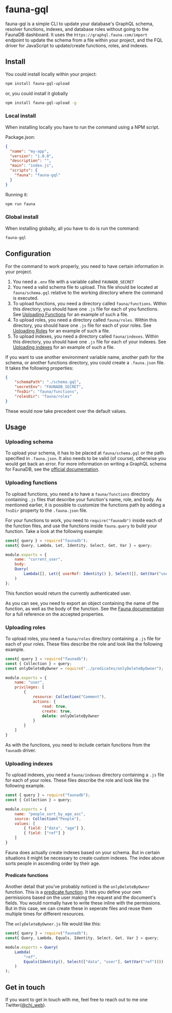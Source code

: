 # fauna-gql
fauna-gql is a simple CLI to update your database's GraphQL schema, resolver functions, indexes, and database roles without going to the FaunaDB dashboard. It uses the `https://graphql.fauna.com/import` endpoint to update the schema from a file within your project, and the FQL driver for JavaScript to update/create functions, roles, and indexes.

## Install
You could install locally within your project:
```sh
npm install fauna-gql-upload
```

or, you could install it globally
```sh
npm install fauna-gql-upload -g
```

### Local install
When installing locally you have to run the command using a NPM script.

Package.json:
```json
{
  "name": "my-app",
  "version": "1.0.0",
  "description": "",
  "main": "index.js",
  "scripts": {
    "fauna": "fauna-gql"
  }
}
```

Running it:
```sh
npm run fauna
```

### Global install
When installing globally, all you have to do is run the command:
```sh
fauna-gql
```

## Configuration
For the command to work properly, you need to have certain information in your project.

1. You need a `.env` file with a variable called `FAUNADB_SECRET`
2. You need a valid schema file to upload. This file should be located at `fauna/schema.gql` relative to the working directory where the command is executed.
3. To upload functions, you need a directory called `fauna/functions`. Within this directory, you should have one `.js` file for each of you functions. See [Uploading Functions](#uploading-functions) for an example of such a file.
4. To upload roles, you need a directory called `fauna/roles`. Within this directory, you should have one `.js` file for each of your roles. See [Uploading Roles](#uploading-roles) for an example of such a file.
5. To upload indexes, you need a directory called `fauna/indexes`. Within this directory, you should have one `.js` file for each of your indexes. See [Uploading indexes](#uploading-indexes) for an example of such a file.

If you want to use another environment variable name, another path for the schema, or another functions directory, you could create a `.fauna.json` file. It takes the following properties:
```json
{
	"schemaPath": "./schema.gql",
	"secretEnv": "FAUNADB_SECRET",
	"fnsDir": "fauna/functions",
	"rolesDir": "fauna/roles"
}
```

These would now take precedent over the default values.

## Usage

### Uploading schema
To upload your schema, it has to be placed at `fauna/schema.gql` or the path specified in `.fauna.json`. It also needs to be valid (of course), otherwise you would get back an error. For more information on writing a GraphQL schema for FaunaDB, see the [official documentation](https://docs.fauna.com/fauna/current/api/graphql/).

### Uploading functions
To upload functions, you need a to have a `fauna/functions` directory containing `.js` files that describe your function's name, role, and body. As mentioned earlier, it is possible to customize the functions path by adding a `fnsDir` property to the `.fauna.json` file.

For your functions to work, you need to `require("faunadb")` inside each of the function files, and use the functions inside `fauna.query` to build your function. Take a look at the following example:
```js
const{ query } = require("faunadb");
const{ Query, Lambda, Let, Identity, Select, Get, Var } = query;

module.exports = {
	name: "current_user",
	body:
	Query(
		Lambda([], Let({ userRef: Identity() }, Select([], Get(Var("userRef")))))
	)
};

```
This function would return the currently authenticated user. 

As you can see, you need to export an object containing the name of the function, as well as the body of the function. See the [Fauna documentation](https://docs.fauna.com/fauna/current/api/fql/functions/createfunction) for a full reference on the accepted properties.

### Uploading roles
To upload roles, you need a `fauna/roles` directory containing a `.js` file for each of your roles. These files describe the role and look like the following example.

```js
const{ query } = require("faunadb");
const { Collection } = query;
const onlyDeleteByOwner = require("../predicates/onlyDeleteByOwner");

module.exports = {
	name: "user",
	privileges: [
		{
			resource: Collection("Comment"),
			actions: {
				read: true,
				create: true,
				delete: onlyDeleteByOwner
			}
		}
	]
}
```
As with the functions, you need to include certain functions from the `faunadb` driver. 

### Uploading indexes
To upload indexes, you need a `fauna/indexes` directory containing a `.js` file for each of your roles. These files describe the role and look like the following example.

```js
const { query } = require("faunadb");
const { Collection } = query;

module.exports = {
	name: "people_sort_by_age_asc",
	source: Collection("People"),
	values: [
		{ field: ["data", "age"] },
		{ field: ["ref"] }
	]
}
```

Fauna does actually create indexes based on your schema. But in certain situations it might be necessary to create custom indexes. The index above sorts people in ascending order by their age.

#### Predicate functions
Another detail that you've probably noticed is the `onlyDeleteByOwner` function. This is a [predicate function](https://docs.fauna.com/fauna/current/security/roles#mco). It lets you define your own permissions based on the user making the request and the document's fields. You would normally have to write these inline with the permissions. But in this case, we can create these in seperate files and reuse them multiple times for different resources.

The `onlyDeleteByOwner.js` file would like this:
```js
const{ query } = require("faunadb");
const{ Query, Lambda, Equals, Identity, Select, Get, Var } = query;

module.exports = Query(
	Lambda(
		"ref",
		Equals(Identity(), Select(["data", "user"], Get(Var("ref"))))
	)
);
```

## Get in touch
If you want to get in touch with me, feel free to reach out to me one Twitter([@chj_web](https://twitter.com/chj_web)).
